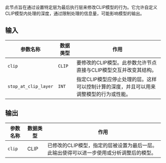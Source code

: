 此节点旨在通过设置特定层为最后执行层来修改CLIP模型的行为。它允许自定义CLIP模型内处理的深度，通过限制处理的信息量，可能影响模型的输出。

## 输入

| 参数名称           | 数据类型 | 作用                                                         |
|--------------------|----------|--------------------------------------------------------------|
| `clip`             | `CLIP`   | 要修改的CLIP模型。此参数允许节点直接与CLIP模型交互并改变其结构。 |
| `stop_at_clip_layer` | `INT`    | 指定CLIP模型应停止处理的层。这样可以控制计算的深度，并且可以用来调整模型的行为或性能。 |

## 输出

| 参数名称 | 数据类型 | 作用                                       |
|----------|----------|--------------------------------------------|
| `clip`   | CLIP     | 已修改的CLIP模型，指定的层被设置为最后一层。此输出使得可以进一步使用或分析调整后的模型。 |
